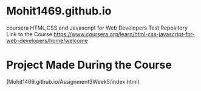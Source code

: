 # Mohit1469.github.io

coursera HTML,CSS and Javascript for Web Developers Test Repository
Link to the Course https://www.coursera.org/learn/html-css-javascript-for-web-developers/home/welcome

# Project Made During the Course
(Mohit1469.github.io/Assignment3Week5/index.html)
